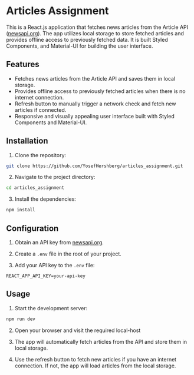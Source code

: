 # Articles Assignment

This is a React.js application that fetches news articles from the Article API ([newsapi.org](https://newsapi.org/)). The app utilizes local storage to store fetched articles and provides offline access to previously fetched data. It is built Styled Components, and Material-UI for building the user interface.

## Features

- Fetches news articles from the Article API and saves them in local storage.
- Provides offline access to previously fetched articles when there is no internet connection.
- Refresh button to manually trigger a network check and fetch new articles if connected.
- Responsive and visually appealing user interface built with Styled Components and Material-UI.

## Installation

1. Clone the repository:

```bash
git clone https://github.com/YosefHershberg/articles_assignment.git
```

2. Navigate to the project directory:

```bash
cd articles_assignment
```

3. Install the dependencies:

```bash
npm install
```

## Configuration

1. Obtain an API key from [newsapi.org](https://newsapi.org/).

2. Create a `.env` file in the root of your project.

3. Add your API key to the `.env` file:

```plaintext
REACT_APP_API_KEY=your-api-key
```

## Usage

1. Start the development server:

```bash
npm run dev
```

2. Open your browser and visit the required local-host

3. The app will automatically fetch articles from the API and store them in local storage.

4. Use the refresh button to fetch new articles if you have an internet connection. If not, the app will load articles from the local storage.

